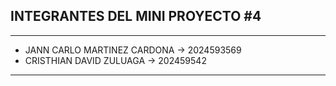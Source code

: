 ## INTEGRANTES DEL MINI PROYECTO #4

------------------------------------------------------

- JANN CARLO MARTINEZ CARDONA -> 2024593569
- CRISTHIAN DAVID ZULUAGA  -> 202459542

------------------------------------------------------
